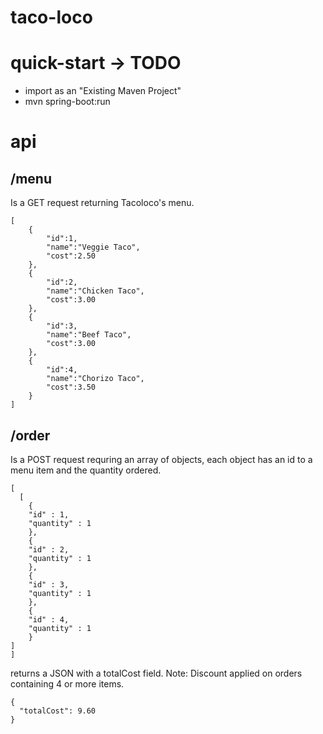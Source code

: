 # taco-loco


# quick-start -> TODO
- import as an "Existing Maven Project"
- mvn spring-boot:run


# api

## /menu
  Is a GET request returning Tacoloco's menu.
```
[
	{
		"id":1,
		"name":"Veggie Taco",
		"cost":2.50
	},
	{
		"id":2,
		"name":"Chicken Taco",
		"cost":3.00
	},
	{
		"id":3,
		"name":"Beef Taco",
		"cost":3.00
	},
	{
		"id":4,
		"name":"Chorizo Taco",
		"cost":3.50
	}
]
```

## /order
  Is a POST request requring an array of objects, each object has an id to a menu item and the quantity ordered.

```
[
  [
	{
	"id" : 1,
	"quantity" : 1
	},
	{
	"id" : 2,
	"quantity" : 1
	},
	{
	"id" : 3,
	"quantity" : 1
	},
	{
	"id" : 4,
	"quantity" : 1
	}
]
]
```
returns a JSON with a totalCost field. Note: Discount applied on orders containing 4 or more items.

```
{
  "totalCost": 9.60
}
```

